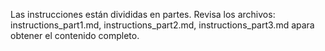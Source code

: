 Las instrucciones están divididas en partes. Revisa los archivos: instructions_part1.md, instructions_part2.md, instructions_part3.md apara obtener el contenido completo.